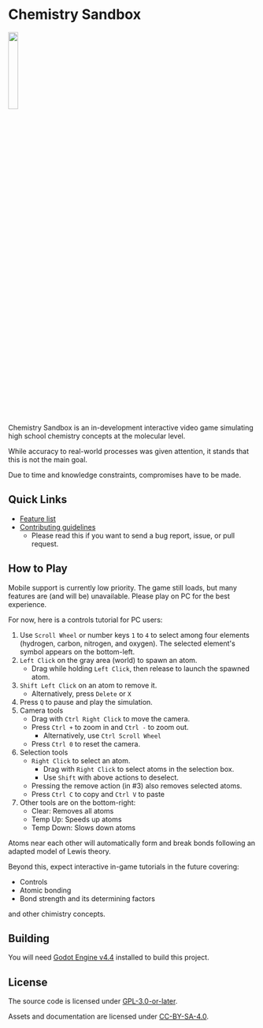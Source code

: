 # Chemistry Sandbox

<img width=20% src="img/reaction-anim.gif">

Chemistry Sandbox is an in-development interactive video game simulating high school chemistry concepts at the molecular level.

While accuracy to real-world processes was given attention, it stands that this is not the main goal.

Due to time and knowledge constraints, compromises have to be made.

## Quick Links

- [Feature list](FEATURES.md)
- [Contributing guidelines](CONTRIBUTING.md)
	- Please read this if you want to send a bug report, issue, or pull request.

## How to Play

Mobile support is currently low priority. The game still loads, but many features are (and will be) unavailable. Please play on PC for the best experience.

For now, here is a controls tutorial for PC users:

1. Use `Scroll Wheel` or number keys `1` to `4` to select among four elements (hydrogen, carbon, nitrogen, and oxygen). The selected element's symbol appears on the bottom-left.
2. `Left Click` on the gray area (world) to spawn an atom.
	- Drag while holding `Left Click`, then release to launch the spawned atom.
3. `Shift Left Click` on an atom to remove it.
	- Alternatively, press `Delete` or `X`
4. Press `Q` to pause and play the simulation.
5. Camera tools
	- Drag with `Ctrl Right Click` to move the camera.
	- Press `Ctrl +` to zoom in and `Ctrl -` to zoom out.
		- Alternatively, use `Ctrl Scroll Wheel`
	- Press `Ctrl 0` to reset the camera.
6. Selection tools
	- `Right Click` to select an atom.
		- Drag with `Right Click` to select atoms in the selection box.
		- Use `Shift` with above actions to deselect.
	- Pressing the remove action (in #3) also removes selected atoms.
	- Press `Ctrl C` to copy and `Ctrl V` to paste
7. Other tools are on the bottom-right:
	- Clear: Removes all atoms
	- Temp Up: Speeds up atoms
	- Temp Down: Slows down atoms

Atoms near each other will automatically form and break bonds following an adapted model of Lewis theory.

Beyond this, expect interactive in-game tutorials in the future covering:
- Controls
- Atomic bonding
- Bond strength and its determining factors

and other chimistry concepts.

## Building

You will need [Godot Engine v4.4](https://godotengine.org/download/archive/4.4-stable) installed to build this project.

## License

The source code is licensed under [GPL-3.0-or-later](https://www.gnu.org/licenses/gpl-3.0).

Assets and documentation are licensed under [CC-BY-SA-4.0](https://creativecommons.org/licenses/by-sa/4.0).
